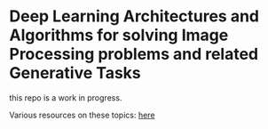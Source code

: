# Deep Learning Architectures and Algorithms for solving Image Processing problems and related Generative Tasks

this repo is a work in progress.

Various resources on these topics: [here](https://github.com/dimitarpg13/deep_learning_for_image_processing/blob/main/Resources.md)

